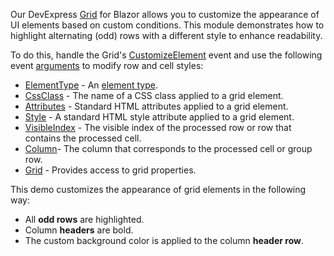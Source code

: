 Our DevExpress [Grid](https://docs.devexpress.com/Blazor/DevExpress.Blazor.DxGrid) for Blazor allows you to customize the appearance of UI elements based on custom conditions. This module demonstrates how to highlight alternating (odd) rows with a different style to enhance readability. 

To do this, handle the Grid's [CustomizeElement](https://docs.devexpress.com/Blazor/DevExpress.Blazor.DxGrid.CustomizeElement) event and use the following event [arguments](https://docs.devexpress.com/Blazor/DevExpress.Blazor.GridCustomizeElementEventArgs) to modify row and cell styles:

* [ElementType](https://docs.devexpress.com/Blazor/DevExpress.Blazor.GridCustomizeElementEventArgs.ElementType) - An [element type](https://docs.devexpress.com/Blazor/DevExpress.Blazor.GridElementType).
* [CssClass](https://docs.devexpress.com/Blazor/DevExpress.Blazor.GridCustomizeElementEventArgs.CssClass) - The name of a CSS class applied to a grid element.
* [Attributes](https://docs.devexpress.com/Blazor/DevExpress.Blazor.GridCustomizeElementEventArgs.Attributes) - Standard HTML attributes applied to a grid element.
* [Style](https://docs.devexpress.com/Blazor/DevExpress.Blazor.GridCustomizeElementEventArgs.Style) - A standard HTML style attribute applied to a grid element.
* [VisibleIndex](https://docs.devexpress.com/Blazor/DevExpress.Blazor.GridCustomizeElementEventArgs.VisibleIndex) - The visible index of the processed row or row that contains the processed cell.
* [Column](https://docs.devexpress.com/Blazor/DevExpress.Blazor.GridCustomizeElementEventArgs.Column)- The column that corresponds to the processed cell or group row.
* [Grid](https://docs.devexpress.com/Blazor/DevExpress.Blazor.GridCustomizeElementEventArgs.Grid) - Provides access to grid properties.

This demo customizes the appearance of grid elements in the following way:

* All **odd rows** are highlighted.
* Column **headers** are bold.
* The custom background color is applied to the column **header row**.